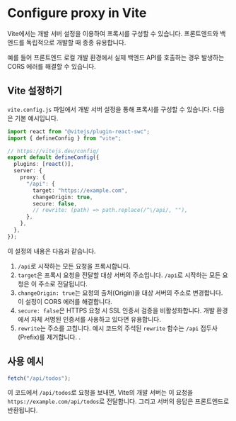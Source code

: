 # Configure proxy in Vite

Vite에서는 개발 서버 설정을 이용하여 프록시를 구성할 수 있습니다. 프론트엔드와 백엔드를 독립적으로 개발할 때 종종 유용합니다.

예를 들어 프론트엔드 로컬 개발 환경에서 실제 백엔드 API를 호출하는 경우 발생하는 CORS 에러를 해결할 수 있습니다.

## Vite 설정하기

`vite.config.js` 파일에서 개발 서버 설정을 통해 프록시를 구성할 수 있습니다. 다음은 기본 예시입니다.

```ts
import react from "@vitejs/plugin-react-swc";
import { defineConfig } from "vite";

// https://vitejs.dev/config/
export default defineConfig({
  plugins: [react()],
  server: {
    proxy: {
      "/api": {
        target: "https://example.com",
        changeOrigin: true,
        secure: false,
        // rewrite: (path) => path.replace(/^\/api/, ""),
      },
    },
  },
});
```

이 설정의 내용은 다음과 같습니다.

1. `/api`로 시작하는 모든 요청을 프록시합니다.
2. `target`은 프록시 요청을 전달할 대상 서버의 주소입니다. `/api`로 시작하는 모든 요청은 이 주소로 전달됩니다.
3. `changeOrigin: true`는 요청의 출처(Origin)을 대상 서버의 주소로 변경합니다. 이 설정이 CORS 에러를 해결합니다.
4. `secure: false`은 HTTPS 요청 시 SSL 인증서 검증을 비활성화합니다. 개발 환경에서 자체 서명된 인증서를 사용하고 있다면 유용합니다.
5. `rewrite`는 주소를 고칩니다. 예시 코드의 주석된 `rewrite` 함수는 `/api` 접두사(Prefix)를 제거합니다. .

## 사용 예시

```ts
fetch("/api/todos");
```

이 코드에서 `/api/todos`로 요청을 보내면, Vite의 개발 서버는 이 요청을 `https://example.com/api/todos`로 전달합니다. 그리고 서버의 응답은 프론트엔드로 반환됩니다.
